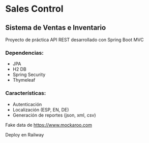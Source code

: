 # Sales Control
## Sistema de Ventas e Inventario
Proyecto de práctica API REST desarrollado con Spring Boot MVC

### Dependencias:
* JPA
* H2 DB 
* Spring Security
* Thymeleaf
 
### Características: 
* Autenticación
* Localización (ESP, EN, DE)
* Generación de reportes (json, xml, csv) 

Fake data de https://www.mockaroo.com

Deploy en Railway